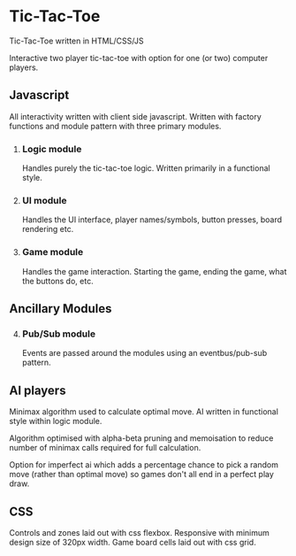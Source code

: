 # Tic-Tac-Toe

Tic-Tac-Toe written in HTML/CSS/JS

Interactive two player tic-tac-toe with option for one (or two) computer players.

## Javascript
All interactivity written with client side javascript. Written with factory functions and module pattern with three primary modules.
1. ### Logic module
    Handles purely the tic-tac-toe logic. Written primarily in a functional style.
2. ### UI module
    Handles the UI interface, player names/symbols, button presses, board rendering etc.
3. ### Game module
    Handles the game interaction. Starting the game, ending the game, what the buttons do, etc.

## Ancillary Modules
4. ### Pub/Sub module
    Events are passed around the modules using an eventbus/pub-sub pattern.

## AI players
Minimax algorithm used to calculate optimal move. AI written in functional style within logic module.

Algorithm optimised with alpha-beta pruning and memoisation to reduce number of minimax calls required for full calculation.

Option for imperfect ai which adds a percentage chance to pick a random move (rather than optimal move) so games don't all end in a perfect play draw.

## CSS
Controls and zones laid out with css flexbox. Responsive with minimum design size of 320px width. Game board cells laid out with css grid.